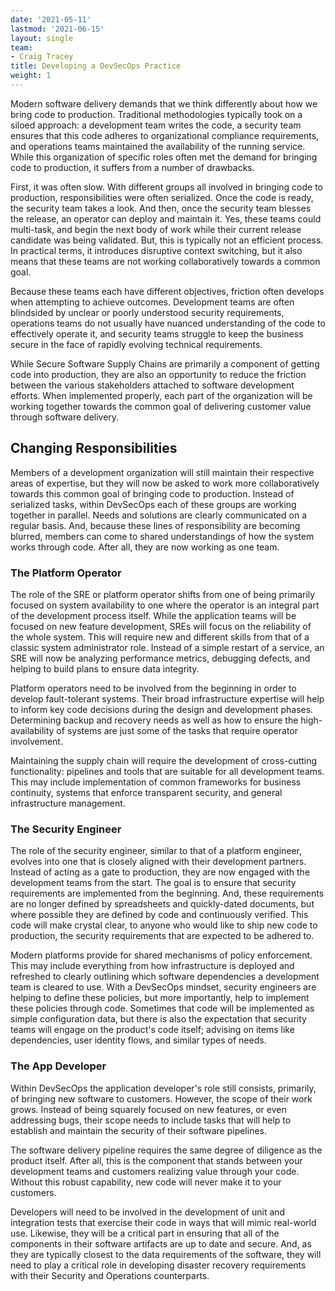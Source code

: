 ```yaml
---
date: '2021-05-11'
lastmod: '2021-06-15'
layout: single
team:
- Craig Tracey
title: Developing a DevSecOps Practice
weight: 1
---
```


Modern software delivery demands that we think differently about how we bring
code to production. Traditional methodologies typically took on a siloed
approach: a development team writes the code, a security team ensures that this
code adheres to organizational compliance requirements, and operations teams
maintained the availability of the running service. While this organization of
specific roles often met the demand for bringing code to production, it suffers
from a number of drawbacks.

First, it was often slow. With different groups all involved in bringing code to
production, responsibilities were often serialized. Once the code is ready, the
security team takes a look. And then, once the security team blesses the
release, an operator can deploy and maintain it. Yes, these teams could
multi-task, and begin the next body of work while their current release
candidate was being validated. But, this is typically not an efficient process.
In practical terms, it introduces disruptive context switching, but it also
means that these teams are not working collaboratively towards a common goal.

Because these teams each have different objectives, friction often develops when
attempting to achieve outcomes. Development teams are often blindsided by
unclear or poorly understood security requirements, operations teams do not
usually have nuanced understanding of the code to effectively operate it, and
security teams struggle to keep the business secure in the face of rapidly
evolving technical requirements.

While Secure Software Supply Chains are primarily a component of getting code
into production, they are also an opportunity to reduce the friction between the
various stakeholders attached to software development efforts. When implemented
properly, each part of the organization will be working together towards the
common goal of delivering customer value through software delivery.

## Changing Responsibilities

Members of a development organization will still maintain their respective areas
of expertise, but they will now be asked to work more collaboratively towards
this common goal of bringing code to production. Instead of serialized tasks,
within DevSecOps each of these groups are working together in parallel. Needs
and solutions are clearly communicated on a regular basis. And, because these
lines of responsibility are becoming blurred, members can come to shared
understandings of how the system works through code. After all, they are now
working as one team.

### The Platform Operator

The role of the SRE or platform operator shifts from one of being primarily
focused on system availability to one where the operator is an integral part of
the development process itself. While the application teams will be focused on
new feature development, SREs will focus on the reliability of the whole system.
This will require new and different skills from that of a classic system
administrator role. Instead of a simple restart of a service, an SRE will now be
analyzing performance metrics, debugging defects, and helping to build plans to
ensure data integrity.

Platform operators need to be involved from the beginning in order to develop
fault-tolerant systems. Their broad infrastructure expertise will help to inform
key code decisions during the design and development phases. Determining backup
and recovery needs as well as how to ensure the high-availability of systems are
just some of the tasks that require operator involvement.

Maintaining the supply chain will require the development of cross-cutting
functionality: pipelines and tools that are suitable for all development teams.
This may include implementation of common frameworks for business continuity,
systems that enforce transparent security, and general infrastructure
management.

### The Security Engineer

The role of the security engineer, similar to that of a platform engineer,
evolves into one that is closely aligned with their development partners.
Instead of acting as a gate to production, they are now engaged with the
development teams from the start. The goal is to ensure that security
requirements are implemented from the beginning. And, these requirements are no
longer defined by spreadsheets and quickly-dated documents, but where possible
they are defined by code and continuously verified. This code will make crystal
clear, to anyone who would like to ship new code to production, the security
requirements that are expected to be adhered to.

Modern platforms provide for shared mechanisms of policy enforcement. This may
include everything from how infrastructure is deployed and refreshed to clearly
outlining which software dependencies a development team is cleared to use. With
a DevSecOps mindset, security engineers are helping to define these policies,
but more importantly, help to implement these policies through code. Sometimes
that code will be implemented as simple configuration data, but there is also
the expectation that security teams will engage on the product's code itself;
advising on items like dependencies, user identity flows, and similar types of
needs.

### The App Developer

Within DevSecOps the application developer's role still consists, primarily, of
bringing new software to customers. However, the scope of their work grows.
Instead of being squarely focused on new features, or even addressing bugs,
their scope needs to include tasks that will help to establish and maintain the
security of their software pipelines. 

The software delivery pipeline requires the same degree of diligence as the
product itself. After all, this is the component that stands between your
development teams and customers realizing value through your code. Without this
robust capability, new code will never make it to your customers.

Developers will need to be involved in the development of unit and integration
tests that exercise their code in ways that will mimic real-world use. Likewise,
they will be a critical part in ensuring that all of the components in their
software artifacts are up to date and secure. And, as they are typically closest
to the data requirements of the software, they will need to play a critical role
in developing disaster recovery requirements with their Security and Operations
counterparts.